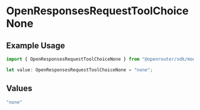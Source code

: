 # OpenResponsesRequestToolChoiceNone

## Example Usage

```typescript
import { OpenResponsesRequestToolChoiceNone } from "@openrouter/sdk/models";

let value: OpenResponsesRequestToolChoiceNone = "none";
```

## Values

```typescript
"none"
```